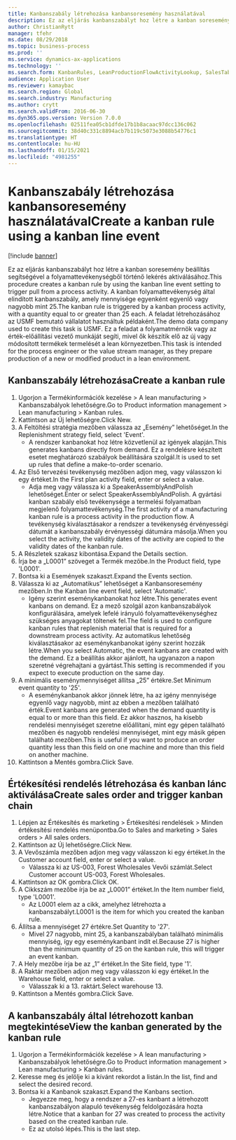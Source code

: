 ```yaml
---
title: Kanbanszabály létrehozása kanbansoresemény használatával
description: Ez az eljárás kanbanszabályt hoz létre a kanban soresemény beállítás segítségével a folyamattevékenységből történő lekérés aktiválásához.
author: ChristianRytt
manager: tfehr
ms.date: 08/29/2018
ms.topic: business-process
ms.prod: ''
ms.service: dynamics-ax-applications
ms.technology: ''
ms.search.form: KanbanRules, LeanProductionFlowActivityLookup, SalesTableListPage, SalesCreateOrder, SalesTable
audience: Application User
ms.reviewer: kamaybac
ms.search.region: Global
ms.search.industry: Manufacturing
ms.author: crytt
ms.search.validFrom: 2016-06-30
ms.dyn365.ops.version: Version 7.0.0
ms.openlocfilehash: 02511fea05cb1dfde17b1b8acaac97dcc136c062
ms.sourcegitcommit: 38d40c331c8894acb7b119c5073e3088b54776c1
ms.translationtype: HT
ms.contentlocale: hu-HU
ms.lasthandoff: 01/15/2021
ms.locfileid: "4981255"
---
```

# <a name="create-a-kanban-rule-using-a-kanban-line-event"></a><span data-ttu-id="fab96-103">Kanbanszabály létrehozása kanbansoresemény használatával</span><span class="sxs-lookup"><span data-stu-id="fab96-103">Create a kanban rule using a kanban line event</span></span>

[!include [banner](../../includes/banner.md)]

<span data-ttu-id="fab96-104">Ez az eljárás kanbanszabályt hoz létre a kanban soresemény beállítás segítségével a folyamattevékenységből történő lekérés aktiválásához.</span><span class="sxs-lookup"><span data-stu-id="fab96-104">This procedure creates a kanban rule by using the kanban line event setting to trigger pull from a process activity.</span></span> <span data-ttu-id="fab96-105">A kanban folyamattevékenység által elindított kanbanszabály, amely mennyisége egyenként egyenlő vagy nagyobb mint 25.</span><span class="sxs-lookup"><span data-stu-id="fab96-105">The kanban rule is triggered by a kanban process activity, with a quantity equal to or greater than 25 each.</span></span> <span data-ttu-id="fab96-106">A feladat létrehozásához az USMF bemutató vállalatot használtuk példaként.</span><span class="sxs-lookup"><span data-stu-id="fab96-106">The demo data company used to create this task is USMF.</span></span> <span data-ttu-id="fab96-107">Ez a feladat a folyamatmérnök vagy az érték-előállítási vezető munkáját segíti, mivel ők készítik elő az új vagy módosított termékek termelését a lean környezetben.</span><span class="sxs-lookup"><span data-stu-id="fab96-107">This task is intended for the process engineer or the value stream manager, as they prepare production of a new or modified product in a lean environment.</span></span>


## <a name="create-a-kanban-rule"></a><span data-ttu-id="fab96-108">Kanbanszabály létrehozása</span><span class="sxs-lookup"><span data-stu-id="fab96-108">Create a kanban rule</span></span>
1. <span data-ttu-id="fab96-109">Ugorjon a Termékinformációk kezelése > A lean manufacturing > Kanbanszabályok lehetőségre.</span><span class="sxs-lookup"><span data-stu-id="fab96-109">Go to Product information management > Lean manufacturing > Kanban rules.</span></span>
2. <span data-ttu-id="fab96-110">Kattintson az Új lehetőségre.</span><span class="sxs-lookup"><span data-stu-id="fab96-110">Click New.</span></span>
3. <span data-ttu-id="fab96-111">A Feltöltési stratégia mezőben válassza az „Esemény” lehetőséget.</span><span class="sxs-lookup"><span data-stu-id="fab96-111">In the Replenishment strategy field, select 'Event'.</span></span>
    * <span data-ttu-id="fab96-112">A rendszer kanbanokat hoz létre közvetlenül az igények alapján.</span><span class="sxs-lookup"><span data-stu-id="fab96-112">This generates kanbans directly from demand.</span></span> <span data-ttu-id="fab96-113">Ez a rendelésre készített esetet meghatározó szabályok beállítására szolgál.</span><span class="sxs-lookup"><span data-stu-id="fab96-113">It is used to set up rules that define a make-to-order scenario.</span></span>  
4. <span data-ttu-id="fab96-114">Az Első tervezési tevékenység mezőben adjon meg, vagy válasszon ki egy értéket.</span><span class="sxs-lookup"><span data-stu-id="fab96-114">In the First plan activity field, enter or select a value.</span></span>
    * <span data-ttu-id="fab96-115">Adja meg vagy válassza ki a SpeakerAssemblyAndPolish lehetőséget.</span><span class="sxs-lookup"><span data-stu-id="fab96-115">Enter or select SpeakerAssemblyAndPolish.</span></span> <span data-ttu-id="fab96-116">A gyártási kanban szabály első tevékenysége a termelési folyamatban megjelenő folyamattevékenység.</span><span class="sxs-lookup"><span data-stu-id="fab96-116">The first activity of a manufacturing kanban rule is a process activity in the production flow.</span></span> <span data-ttu-id="fab96-117">A tevékenység kiválasztásakor a rendszer a tevékenység érvényességi dátumát a kanbanszabály érvényességi dátumára másolja.</span><span class="sxs-lookup"><span data-stu-id="fab96-117">When you select the activity, the validity dates of the activity are copied to the validity dates of the kanban rule.</span></span>  
5. <span data-ttu-id="fab96-118">A Részletek szakasz kibontása.</span><span class="sxs-lookup"><span data-stu-id="fab96-118">Expand the Details section.</span></span>
6. <span data-ttu-id="fab96-119">Írja be a „L0001” szöveget a Termék mezőbe.</span><span class="sxs-lookup"><span data-stu-id="fab96-119">In the Product field, type 'L0001'.</span></span>
7. <span data-ttu-id="fab96-120">Bontsa ki a Események szakaszt.</span><span class="sxs-lookup"><span data-stu-id="fab96-120">Expand the Events section.</span></span>
8. <span data-ttu-id="fab96-121">Válassza ki az „Automatikus” lehetőséget a Kanbansoresemény mezőben.</span><span class="sxs-lookup"><span data-stu-id="fab96-121">In the Kanban line event field, select 'Automatic'.</span></span>
    * <span data-ttu-id="fab96-122">Igény szerint eseménykanbanokat hoz létre.</span><span class="sxs-lookup"><span data-stu-id="fab96-122">This generates event kanbans on demand.</span></span>  <span data-ttu-id="fab96-123">Ez a mező szolgál azon kanbanszabályok konfigurálására, amelyek lefelé irányuló folyamattevékenységhez szükséges anyagokat töltenek fel.</span><span class="sxs-lookup"><span data-stu-id="fab96-123">The field is used to configure kanban rules that replenish material that is required for a downstream process activity.</span></span> <span data-ttu-id="fab96-124">Az automatikus lehetőség kiválasztásakor az eseménykanbanokat igény szerint hozzák létre.</span><span class="sxs-lookup"><span data-stu-id="fab96-124">When you select Automatic, the event kanbans are created with the demand.</span></span> <span data-ttu-id="fab96-125">Ez a beállítás akkor ajánlott, ha ugyanazon a napon szeretné végrehajtani a gyártást.</span><span class="sxs-lookup"><span data-stu-id="fab96-125">This setting is recommended if you expect to execute production on the same day.</span></span>  
9. <span data-ttu-id="fab96-126">A minimális eseménymennyiséget állítsa „25” értékre.</span><span class="sxs-lookup"><span data-stu-id="fab96-126">Set Minimum event quantity to '25'.</span></span>
    * <span data-ttu-id="fab96-127">A eseménykanbanok akkor jönnek létre, ha az igény mennyisége egyenlő vagy nagyobb, mint az ebben a mezőben található érték.</span><span class="sxs-lookup"><span data-stu-id="fab96-127">Event kanbans are generated when the demand quantity is equal to or more than this field.</span></span> <span data-ttu-id="fab96-128">Ez akkor hasznos, ha kisebb rendelési mennyiséget szeretne előállítani, mint egy gépen található mezőben és nagyobb rendelési mennyiséget, mint egy másik gépen található mezőben.</span><span class="sxs-lookup"><span data-stu-id="fab96-128">This is useful if you want to produce an order quantity less than this field on one machine and more than this field on another machine.</span></span>  
10. <span data-ttu-id="fab96-129">Kattintson a Mentés gombra.</span><span class="sxs-lookup"><span data-stu-id="fab96-129">Click Save.</span></span>

## <a name="create-sales-order-and-trigger-kanban-chain"></a><span data-ttu-id="fab96-130">Értékesítési rendelés létrehozása és kanban lánc aktiválása</span><span class="sxs-lookup"><span data-stu-id="fab96-130">Create sales order and trigger kanban chain</span></span>
1. <span data-ttu-id="fab96-131">Lépjen az Értékesítés és marketing > Értékesítési rendelések > Minden értékesítési rendelés menüpontba.</span><span class="sxs-lookup"><span data-stu-id="fab96-131">Go to Sales and marketing > Sales orders > All sales orders.</span></span>
2. <span data-ttu-id="fab96-132">Kattintson az Új lehetőségre.</span><span class="sxs-lookup"><span data-stu-id="fab96-132">Click New.</span></span>
3. <span data-ttu-id="fab96-133">A Vevőszámla mezőben adjon meg vagy válasszon ki egy értéket.</span><span class="sxs-lookup"><span data-stu-id="fab96-133">In the Customer account field, enter or select a value.</span></span>
    * <span data-ttu-id="fab96-134">Válassza ki az US-003, Forest Wholesales Vevői számlát.</span><span class="sxs-lookup"><span data-stu-id="fab96-134">Select Customer account US-003, Forest Wholesales.</span></span>  
4. <span data-ttu-id="fab96-135">Kattintson az OK gombra.</span><span class="sxs-lookup"><span data-stu-id="fab96-135">Click OK.</span></span>
5. <span data-ttu-id="fab96-136">A Cikkszám mezőbe írja be az „L0001” értéket.</span><span class="sxs-lookup"><span data-stu-id="fab96-136">In the Item number field, type 'L0001'.</span></span>
    * <span data-ttu-id="fab96-137">Az L0001 elem az a cikk, amelyhez létrehozta a kanbanszabályt.</span><span class="sxs-lookup"><span data-stu-id="fab96-137">L0001 is the item for which you created the kanban rule.</span></span>  
6. <span data-ttu-id="fab96-138">Állítsa a mennyiséget 27 értékre.</span><span class="sxs-lookup"><span data-stu-id="fab96-138">Set Quantity to '27'.</span></span>
    * <span data-ttu-id="fab96-139">Mivel 27 nagyobb, mint 25, a kanbanszabályban található minimális mennyiség, így egy eseménykanbant indít el.</span><span class="sxs-lookup"><span data-stu-id="fab96-139">Because 27 is higher than the minimum quantity of 25 on the kanban rule, this will trigger an event kanban.</span></span>  
7. <span data-ttu-id="fab96-140">A Hely mezőbe írja be az „1” értéket.</span><span class="sxs-lookup"><span data-stu-id="fab96-140">In the Site field, type '1'.</span></span>
8. <span data-ttu-id="fab96-141">A Raktár mezőben adjon meg vagy válasszon ki egy értéket.</span><span class="sxs-lookup"><span data-stu-id="fab96-141">In the Warehouse field, enter or select a value.</span></span>
    * <span data-ttu-id="fab96-142">Válasszak ki a 13. raktárt.</span><span class="sxs-lookup"><span data-stu-id="fab96-142">Select warehouse 13.</span></span>  
9. <span data-ttu-id="fab96-143">Kattintson a Mentés gombra.</span><span class="sxs-lookup"><span data-stu-id="fab96-143">Click Save.</span></span>

## <a name="view-the-kanban-generated-by-the-kanban-rule"></a><span data-ttu-id="fab96-144">A kanbanszabály által létrehozott kanban megtekintése</span><span class="sxs-lookup"><span data-stu-id="fab96-144">View the kanban generated by the kanban rule</span></span>
1. <span data-ttu-id="fab96-145">Ugorjon a Termékinformációk kezelése > A lean manufacturing > Kanbanszabályok lehetőségre.</span><span class="sxs-lookup"><span data-stu-id="fab96-145">Go to Product information management > Lean manufacturing > Kanban rules.</span></span>
2. <span data-ttu-id="fab96-146">Keresse meg és jelölje ki a kívánt rekordot a listán.</span><span class="sxs-lookup"><span data-stu-id="fab96-146">In the list, find and select the desired record.</span></span>
3. <span data-ttu-id="fab96-147">Bontsa ki a Kanbanok szakaszt.</span><span class="sxs-lookup"><span data-stu-id="fab96-147">Expand the Kanbans section.</span></span>
    * <span data-ttu-id="fab96-148">Jegyezze meg, hogy a rendszer a 27-es kanbant a létrehozott kanbanszabályon alapuló tevékenység feldolgozására hozta létre.</span><span class="sxs-lookup"><span data-stu-id="fab96-148">Notice that a kanban for 27 was created to process the  activity based on the created kanban rule.</span></span>  
    * <span data-ttu-id="fab96-149">Ez az utolsó lépés.</span><span class="sxs-lookup"><span data-stu-id="fab96-149">This is the last step.</span></span>  

